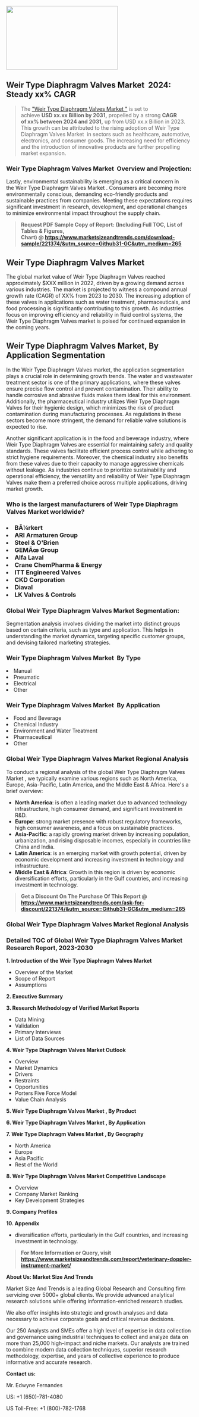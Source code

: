 <p><img class="alignnone size-medium wp-image-20088" src="https://ffe5etoiles.com/wp-content/uploads/2024/12/MST1-300x171.png" alt="" width="300" height="171" /></p><h2 id="ember46" class="ember-view reader-text-block__heading-2">Weir Type Diaphragm Valves Market &nbsp;2024: Steady&nbsp;xx% CAGR</h2><blockquote id="ember47" class="ember-view reader-text-block__blockquote">The&nbsp;<a class="app-aware-link " href="https://www.marketsizeandtrends.com/download-sample/221374/&utm_source=Github31-GC&utm_medium=265" target="_blank" data-test-app-aware-link="">"Weir Type Diaphragm Valves Market "</a>&nbsp;is set to achieve&nbsp;<strong>USD&nbsp;xx.xx&nbsp;Billion by 2031,</strong>&nbsp;propelled by a strong&nbsp;<strong>CAGR of&nbsp;xx% between 2024 and 2031,</strong>&nbsp;up from USD xx.x Billion in 2023. This growth can be attributed to the rising adoption of&nbsp;Weir Type Diaphragm Valves Market &nbsp;in sectors such as healthcare, automotive, electronics, and consumer goods. The increasing need for efficiency and the introduction of innovative products are further propelling market expansion.</blockquote><h3 id="ember48" class="ember-view reader-text-block__heading-3">Weir Type Diaphragm Valves Market &nbsp;Overview and Projection:</h3><p id="ember49" class="ember-view reader-text-block__paragraph">Lastly, environmental sustainability is emerging as a critical concern in the&nbsp;Weir Type Diaphragm Valves Market . Consumers are becoming more environmentally conscious, demanding eco-friendly products and sustainable practices from companies. Meeting these expectations requires significant investment in research, development, and operational changes to minimize environmental impact throughout the supply chain.</p><blockquote id="ember50" class="ember-view reader-text-block__blockquote"><strong>Request PDF Sample Copy of Report: (Including Full TOC, List of Tables &amp; Figures, Chart)&nbsp;@&nbsp;<strong><a href="https://www.marketsizeandtrends.com/download-sample/221374/&utm_source=Github31-GC&utm_medium=265" target="_blank">https://www.marketsizeandtrends.com/download-sample/221374/&utm_source=Github31-GC&utm_medium=265</a></strong></strong></blockquote><h3 class=""><h2>Weir Type Diaphragm Valves Market</h2><p>The global market value of Weir Type Diaphragm Valves reached approximately $XXX million in 2022, driven by a growing demand across various industries. The market is projected to witness a compound annual growth rate (CAGR) of XX% from 2023 to 2030. The increasing adoption of these valves in applications such as water treatment, pharmaceuticals, and food processing is significantly contributing to this growth. As industries focus on improving efficiency and reliability in fluid control systems, the Weir Type Diaphragm Valves market is poised for continued expansion in the coming years.</p><h2>Weir Type Diaphragm Valves Market, By Application Segmentation</h2><p>In the Weir Type Diaphragm Valves market, the application segmentation plays a crucial role in determining growth trends. The water and wastewater treatment sector is one of the primary applications, where these valves ensure precise flow control and prevent contamination. Their ability to handle corrosive and abrasive fluids makes them ideal for this environment. Additionally, the pharmaceutical industry utilizes Weir Type Diaphragm Valves for their hygienic design, which minimizes the risk of product contamination during manufacturing processes. As regulations in these sectors become more stringent, the demand for reliable valve solutions is expected to rise.</p><p>Another significant application is in the food and beverage industry, where Weir Type Diaphragm Valves are essential for maintaining safety and quality standards. These valves facilitate efficient process control while adhering to strict hygiene requirements. Moreover, the chemical industry also benefits from these valves due to their capacity to manage aggressive chemicals without leakage. As industries continue to prioritize sustainability and operational efficiency, the versatility and reliability of Weir Type Diaphragm Valves make them a preferred choice across multiple applications, driving market growth.</p></h3><h3 id="" class="">Who is the largest manufacturers of&nbsp;Weir Type Diaphragm Valves Market worldwide?</h3><h3 class=""></Li><Li>BÃ¼rkert</Li><Li> ARI Armaturen Group</Li><Li> Steel & O'Brien</Li><Li> GEMÃœ Group</Li><Li> Alfa Laval</Li><Li> Crane ChemPharma & Energy</Li><Li> ITT Engineered Valves</Li><Li> CKD Corporation</Li><Li> Diaval</Li><Li> LK Valves & Controls</h3><h3 id="ember53" class="ember-view reader-text-block__heading-3">Global&nbsp;Weir Type Diaphragm Valves Market Segmentation:</h3><p id="ember54" class="ember-view reader-text-block__paragraph">Segmentation analysis involves dividing the market into distinct groups based on certain criteria, such as type and application. This helps in understanding the market dynamics, targeting specific customer groups, and devising tailored marketing strategies.</p><h3 id="" class="">Weir Type Diaphragm Valves Market &nbsp;By Type</h3><p></Li><Li>Manual</Li><Li> Pneumatic</Li><Li> Electrical</Li><Li> Other</p><h3 id="" class="">Weir Type Diaphragm Valves Market &nbsp;By Application</h3><p class=""></Li><Li>Food and Beverage</Li><Li> Chemical Industry</Li><Li> Environment and Water Treatment</Li><Li> Pharmaceutical</Li><Li> Other</p><h3 id="ember62" class="ember-view reader-text-block__heading-3">Global Weir Type Diaphragm Valves Market Regional Analysis</h3><p id="ember63" class="ember-view reader-text-block__paragraph">To conduct a regional analysis of the global Weir Type Diaphragm Valves Market , we typically examine various regions such as North America, Europe, Asia-Pacific, Latin America, and the Middle East &amp; Africa. Here's a brief overview:</p><ul><li><strong>North America</strong>: is often a leading market due to advanced technology infrastructure, high consumer demand, and significant investment in R&amp;D.</li><li><strong>Europe</strong>: strong market presence with robust regulatory frameworks, high consumer awareness, and a focus on sustainable practices.</li><li><strong>Asia-Pacific</strong>: a rapidly growing market driven by increasing population, urbanization, and rising disposable incomes, especially in countries like China and India.</li><li><strong>Latin America</strong>: is an emerging market with growth potential, driven by economic development and increasing investment in technology and infrastructure.</li><li><strong>Middle East &amp; Africa</strong>: Growth in this region is driven by economic diversification efforts, particularly in the Gulf countries, and increasing investment in technology.</li></ul><blockquote id="ember61" class="ember-view reader-text-block__blockquote"><strong>Get a Discount On The Purchase Of This Report @ <strong><a href="https://html-cleaner.com/" target="">https://www.marketsizeandtrends.com/ask-for-discount/221374/&utm_source=Github31-GC&utm_medium=265</a></strong></strong></blockquote><h3 id="ember62" class="ember-view reader-text-block__heading-3">Global Weir Type Diaphragm Valves Market Regional Analysis</h3><h3 id="" class="">Detailed TOC of Global Weir Type Diaphragm Valves Market Research Report, 2023-2030</h3><p id="" class=""><strong>1. Introduction of the Weir Type Diaphragm Valves Market </strong></p><ul><li>Overview of the Market</li><li>Scope of Report</li><li>Assumptions</li></ul><p id="" class=""><strong>2. Executive Summary</strong></p><p id="" class=""><strong>3. Research Methodology of Verified Market Reports</strong></p><ul><li>Data Mining</li><li>Validation</li><li>Primary Interviews</li><li>List of Data Sources</li></ul><p id="" class=""><strong>4. Weir Type Diaphragm Valves Market Outlook</strong></p><ul><li>Overview</li><li>Market Dynamics</li><li>Drivers</li><li>Restraints</li><li>Opportunities</li><li>Porters Five Force Model</li><li>Value Chain Analysis</li></ul><p id="" class=""><strong>5. Weir Type Diaphragm Valves Market , By Product</strong></p><p id="" class=""><strong>6. Weir Type Diaphragm Valves Market , By Application</strong></p><p id="" class=""><strong>7. Weir Type Diaphragm Valves Market , By Geography</strong></p><ul><li>North America</li><li>Europe</li><li>Asia Pacific</li><li>Rest of the World</li></ul><p id="" class=""><strong>8. Weir Type Diaphragm Valves Market Competitive Landscape</strong></p><ul><li>Overview</li><li>Company Market Ranking</li><li>Key Development Strategies</li></ul><p id="" class=""><strong>9. Company Profiles</strong></p><p id="" class=""><strong>10. Appendix</strong></p><ul><li>diversification efforts, particularly in the Gulf countries, and increasing investment in technology.</li></ul><blockquote id="ember65" class="ember-view reader-text-block__blockquote"><strong>For More Information or Query, visit <strong><strong><a href="https://html-cleaner.com/" target="">https://www.marketsizeandtrends.com/report/veterinary-doppler-instrument-market/</a></strong></strong></strong></blockquote><p id="" class=""><strong>About Us: Market Size And Trends</strong></p><p id="" class="">Market Size And Trends is a leading Global Research and Consulting firm servicing over 5000+ global clients. We provide advanced analytical research solutions while offering information-enriched research studies.</p><p id="" class="">We also offer insights into strategic and growth analyses and data necessary to achieve corporate goals and critical revenue decisions.</p><p id="" class="">Our 250 Analysts and SMEs offer a high level of expertise in data collection and governance using industrial techniques to collect and analyze data on more than 25,000 high-impact and niche markets. Our analysts are trained to combine modern data collection techniques, superior research methodology, expertise, and years of collective experience to produce informative and accurate research.</p><p id="" class=""><strong>Contact us:</strong></p><p id="" class="">Mr. Edwyne Fernandes</p><p id="" class="">US: +1 (650)-781-4080</p><p id="" class="">US Toll-Free: +1 (800)-782-1768</p>
